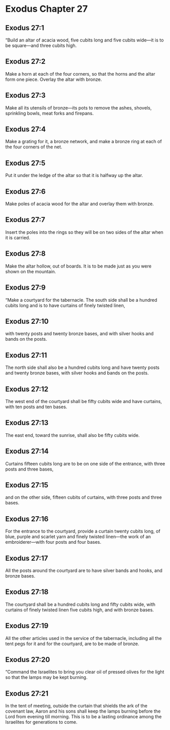 # Exodus Chapter 27

## Exodus 27:1
“Build an altar of acacia wood, five cubits long and five cubits wide—it is to be square—and three cubits high.

## Exodus 27:2
Make a horn at each of the four corners, so that the horns and the altar form one piece. Overlay the altar with bronze.

## Exodus 27:3
Make all its utensils of bronze—its pots to remove the ashes, shovels, sprinkling bowls, meat forks and firepans.

## Exodus 27:4
Make a grating for it, a bronze network, and make a bronze ring at each of the four corners of the net.

## Exodus 27:5
Put it under the ledge of the altar so that it is halfway up the altar.

## Exodus 27:6
Make poles of acacia wood for the altar and overlay them with bronze.

## Exodus 27:7
Insert the poles into the rings so they will be on two sides of the altar when it is carried.

## Exodus 27:8
Make the altar hollow, out of boards. It is to be made just as you were shown on the mountain.

## Exodus 27:9
“Make a courtyard for the tabernacle. The south side shall be a hundred cubits long and is to have curtains of finely twisted linen,

## Exodus 27:10
with twenty posts and twenty bronze bases, and with silver hooks and bands on the posts.

## Exodus 27:11
The north side shall also be a hundred cubits long and have twenty posts and twenty bronze bases, with silver hooks and bands on the posts.

## Exodus 27:12
The west end of the courtyard shall be fifty cubits wide and have curtains, with ten posts and ten bases.

## Exodus 27:13
The east end, toward the sunrise, shall also be fifty cubits wide.

## Exodus 27:14
Curtains fifteen cubits long are to be on one side of the entrance, with three posts and three bases,

## Exodus 27:15
and on the other side, fifteen cubits of curtains, with three posts and three bases.

## Exodus 27:16
For the entrance to the courtyard, provide a curtain twenty cubits long, of blue, purple and scarlet yarn and finely twisted linen—the work of an embroiderer—with four posts and four bases.

## Exodus 27:17
All the posts around the courtyard are to have silver bands and hooks, and bronze bases.

## Exodus 27:18
The courtyard shall be a hundred cubits long and fifty cubits wide, with curtains of finely twisted linen five cubits high, and with bronze bases.

## Exodus 27:19
All the other articles used in the service of the tabernacle, including all the tent pegs for it and for the courtyard, are to be made of bronze.

## Exodus 27:20
“Command the Israelites to bring you clear oil of pressed olives for the light so that the lamps may be kept burning.

## Exodus 27:21
In the tent of meeting, outside the curtain that shields the ark of the covenant law, Aaron and his sons shall keep the lamps burning before the Lord from evening till morning. This is to be a lasting ordinance among the Israelites for generations to come.

